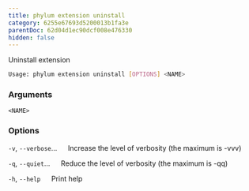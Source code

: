 ```yaml
---
title: phylum extension uninstall
category: 6255e67693d5200013b1fa3e
parentDoc: 62d04d1ec90dcf008e476330
hidden: false
---
```


Uninstall extension

```sh
Usage: phylum extension uninstall [OPTIONS] <NAME>
```

### Arguments

`<NAME>`

### Options

`-v`, `--verbose`...
&emsp; Increase the level of verbosity (the maximum is -vvv)

`-q`, `--quiet`...
&emsp; Reduce the level of verbosity (the maximum is -qq)

`-h`, `--help`
&emsp; Print help
